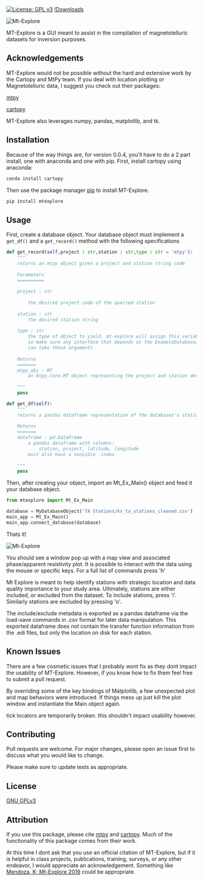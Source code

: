 [![License: GPL v3](https://img.shields.io/badge/License-GPLv3-blue.svg)](https://www.gnu.org/licenses/gpl-3.0)
[!Downloads](https://img.shields.io/pypi/dm/mtexplore)


![Mt-Explore](https://github.com/El-minadero/mt-explore/blob/master/images/social_card_modified.png)

MT-Explore is a GUI meant to assist in the compilation of magnetotelluric datasets for inversion purposes.



## Acknowledgements

MT-Explore would not be possible without the hard and extensive work by the Cartopy and MtPy team. If you deal with location plotting or Magnetotelluric data, I suggest you check out their packages:

[mtpy](https://github.com/MTgeophysics/mtpy)

[cartopy](https://scitools.org.uk/cartopy/docs/latest/)

MT-Explore also leverages numpy, pandas, matplotlib, and tk. 

## Installation
Because of the way things are, for version 0.0.4, you'll have to do a 2 part install, one with anaconda and one with pip.
First, install cartopy using anaconda:
```bash
conda install cartopy
```

Then use the package manager [pip](https://pip.pypa.io/en/stable/) to install MT-Explore.

```bash
pip install mtexplore
```

## Usage



First, create a database object. Your database object must implement a ```get_df()``` and a ```get_record()``` method with the following specifications
```python
def get_record(self,project : str,station : str,type : str = 'mtpy'):
    """
    returns an mtpy object given a project and station string code
    
    Parameters
    ==========
    
    project : str
    
        the desired project code of the queried station
    
    station : str
        the desired station string
        
    type : str
        the type of object to yield. mt-explore will assign this variable 'mtpy', 
        so make sure any interface that depends on the ExampleDatabaseInterface
        can take these arguments
        
    Returns
    =======
    mtpy_obj : MT
        an mtpy.core.MT object representing the project and station desired
    
    """
    pass

def get_df(self):
    """
    returns a pandas dataframe representation of the databases's station data
    
    Returns
    =======
    dataframe : pd.DataFrame
        a pandas dataframe with columns:
            station, project, latitude, longitude
        must also have a sensible .index
    
    """
    pass
```

Then, after creating your object, import an Mt_Ex_Main() object and feed it your database object.


```python
from mtexplore import Mt_Ex_Main

database = MyDatabaseObject('TA Stations/ks_ta_stations_cleaned.csv')
main_app = Mt_Ex_Main()
main_app.connect_database(database)

```

Thats it!

![Mt-Explore](https://github.com/El-minadero/mt-explore/blob/master/images/example.png)

You should see a window pop up with a map view and associated phase/apparent resistivity plot. It is possible to interact with the data using the mouse or specific keys. For a full list of commands press 'h'

Mt Explore is meant to help identify stations with strategic location and data quality importance to your study area. Ultimately, stations are either included, or excluded from the dataset. To include stations, press 'i'. Similarly stations are excluded by pressing 'o'. 

The include/exclude metadata is exported as a pandas dataframe via the load-save commands in .csv format for later data manipulation. This exported dataframe does not contain the transfer function information from the .edi files, but only the location on disk for each station. 

## Known Issues
There are a few cosmetic issues that I probably wont fix as they dont impact the usability of MT-Explore. However, if you know how to fix them feel free to submit a pull request.

By overriding some of the key bindings of Matplotlib, a few unexpected plot and map behaviors were introduced. If things mess up just kill the plot window and instantiate the Main object again. 

tick locators are temporarily broken. this shouldn't impact usability however.

## Contributing
Pull requests are welcome. For major changes, please open an issue first to discuss what you would like to change.

Please make sure to update tests as appropriate.

## License
[GNU GPLv3](https://choosealicense.com/licenses/gpl-3.0/)

## Attribution

If you use this package, please cite [mtpy](https://github.com/MTgeophysics/mtpy) and [cartopy](https://scitools.org.uk/cartopy/docs/latest/). Much of the functionality of this package comes from their work. 

At this time I dont ask that you use an official citation of MT-Explore, but if it is helpful in class projects, publications, training, surveys, or any other endeavor, I would appreciate an acknowledgement. Something like [Mendoza, K; Mt-Explore 2019](https://github.com/El-minadero/mt-explore.git) could be appropriate.



